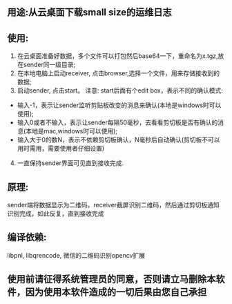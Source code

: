 ## 用途:从云桌面下载small size的运维日志
## 使用:
1. 在云桌面准备好数据，多个文件可以打包然后base64一下，重命名为x.tgz,放在sender同一级目录;
2. 在本地电脑上启动receiver, 点击browser,选择一个文件，用来存储接收到的数据;
3. 启动sender, 点击start。 注意: start后面有个edit box，表示不同的确认模式:
  - 输入-1，表示让sender监听剪贴板改变的消息来确认(本地是windows时可以使用);
  - 输入0或者不输入，表示让sender每隔50毫秒，去看看剪切板是否有确认的消息(本地是mac,windows时可以使用);
  - 输入大于0的数N，表示不依赖剪切板确认，N毫秒后自动确认(剪切板不可以用时需用，需要使用者仔细设置)
4. 一直保持sender界面可见直到接收完成.

## 原理:
sender端将数据显示为二维码，receiver截屏识别二维码，然后通过剪切板通知识别完成，如此反复，直到接收完成

## 编译依赖: 
libpnl, libqrencode, 微信的二维码识别opencv扩展

## 使用前请征得系统管理员的同意，否则请立马删除本软件，因为使用本软件造成的一切后果由您自己承担

